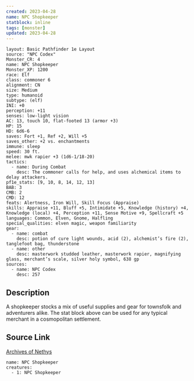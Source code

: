 ```yaml
---
created: 2023-04-28
name: NPC Shopkeeper
statblock: inline
tags: [monster]
updated: 2023-04-28
---
```

```statblock
layout: Basic Pathfinder 1e Layout
source: "NPC Codex"
Monster_CR: 4
name: NPC Shopkeeper
Monster_XP: 1200
race: Elf
class: commoner 6
alignment: CN
size: Medium
type: humanoid
subtype: (elf)
INI: +0
perception: +11
senses: low-light vision
AC: 13, touch 10, flat-footed 13 (armor +3)
HP: 15
HD: 6d6-6
saves: Fort +1, Ref +2, Will +5
saves_other: +2 vs. enchantments
immune: sleep
speed: 30 ft.
melee: mwk rapier +3 (1d6-1/18-20)
tactics:
  - name: During Combat
    desc: The commoner calls for help, and uses alchemical items to delay attackers.
pf1e_stats: [9, 10, 8, 14, 12, 13]
BAB: 3
CMB: 2
CMD: 12
feats: Alertness, Iron Will, Skill Focus (Appraise)
skills: Appraise +11, Bluff +5, Intimidate +5, Knowledge (history) +4, Knowledge (local) +4, Perception +11, Sense Motive +9, Spellcraft +5
languages: Common, Elven, Gnome, Halfling
special_qualities: elven magic, weapon familiarity
gear:
  - name: combat
    desc: potion of cure light wounds, acid (2), alchemist’s fire (2), tanglefoot bag, thunderstone
  - name: other
    desc: masterwork studded leather, masterwork rapier, magnifying glass, merchant’s scale, silver holy symbol, 638 gp
sources:
  - name: NPC Codex
    desc: 257
```
## Description
A shopkeeper stocks a mix of useful supplies and gear for townsfolk and adventurers alike. The stat block above can be used for any typical merchant in a cosmopolitan settlement.
## Source Link
[Archives of Nethys](https://aonprd.com/NPCDisplay.aspx?ItemName=Shopkeeper)
```encounter-table
name: NPC Shopkeeper
creatures:
  - 1: NPC Shopkeeper
```
